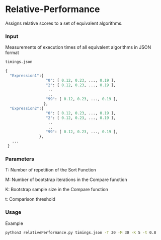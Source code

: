 # Relative-Performance

Assigns relative scores to a set of equivalent algorithms.

### Input

Measurements of execution times of all equivalent algorithms in JSON format

```python
timings.json

{
  "Expression1":{
                  "0": [ 0.12, 0.23, ..., 0.19 ],
                  "2": [ 0.12, 0.23, ..., 0.19 ],
                   ..
                   ..
                  "99": [ 0.12, 0.23, ..., 0.19 ],
                 },
  "Expression2":{
                  "0": [ 0.12, 0.23, ..., 0.19 ],
                  "2": [ 0.12, 0.23, ..., 0.19 ],
                   ..
                   ..
                  "99": [ 0.12, 0.23, ..., 0.19 ],
               },
   ...
 }
```

### Parameters

   T:  Number of repetition of the Sort Function
   
   M:  Number of bootstrap iterations in the Compare function
   
   K:  Bootstrap sample size in the Compare function
   
   t: Comparison threshold

### Usage
Example
```bash
python3 relativePerformance.py timings.json -T 30 -M 30 -K 5 -t 0.8
```
